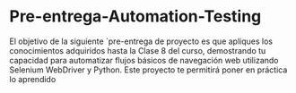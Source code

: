 # Pre-entrega-Automation-Testing
El objetivo de la siguiente ´pre-entrega de proyecto es que apliques los conocimientos adquiridos hasta la Clase 8 del curso, demostrando tu capacidad para automatizar flujos básicos de navegación web utilizando Selenium WebDriver y Python. Este proyecto te permitirá poner en práctica lo aprendido 
